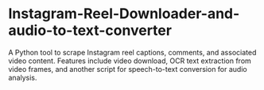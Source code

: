 # Instagram-Reel-Downloader-and-audio-to-text-converter
A  Python tool to scrape Instagram reel captions, comments, and associated video content. Features include video download, OCR text extraction from video frames, and another script for speech-to-text conversion for audio analysis.
